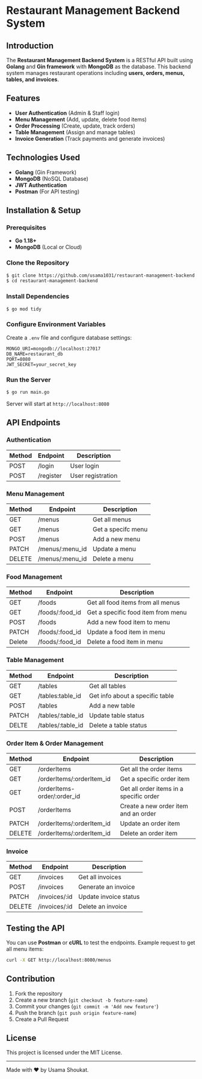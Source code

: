 # Restaurant Management Backend System

## Introduction

The **Restaurant Management Backend System** is a RESTful API built using **Golang** and **Gin framework** with **MongoDB** as the database. This backend system manages restaurant operations including **users, orders, menus, tables, and invoices**.

## Features

- **User Authentication** (Admin & Staff login)
- **Menu Management** (Add, update, delete food items)
- **Order Processing** (Create, update, track orders)
- **Table Management** (Assign and manage tables)
- **Invoice Generation** (Track payments and generate invoices)

## Technologies Used

- **Golang** (Gin Framework)
- **MongoDB** (NoSQL Database)
- **JWT Authentication**
- **Postman** (For API testing)

## Installation & Setup

### Prerequisites

- **Go 1.18+**
- **MongoDB** (Local or Cloud)

### Clone the Repository

```sh
$ git clone https://github.com/usama1031/restaurant-management-backend.git
$ cd restaurant-management-backend
```

### Install Dependencies

```sh
$ go mod tidy
```

### Configure Environment Variables

Create a `.env` file and configure database settings:

```
MONGO_URI=mongodb://localhost:27017
DB_NAME=restaurant_db
PORT=8080
JWT_SECRET=your_secret_key
```

### Run the Server

```sh
$ go run main.go
```

Server will start at `http://localhost:8080`

## API Endpoints

### **Authentication**

| Method | Endpoint  | Description       |
| ------ | --------- | ----------------- |
| POST   | /login    | User login        |
| POST   | /register | User registration |

### **Menu Management**

| Method | Endpoint        | Description        |
| ------ | --------------- | ------------------ |
| GET    | /menus          | Get all menus      |
| GET    | /menus          | Get a specifc menu |
| POST   | /menus          | Add a new menu     |
| PATCH  | /menus/:menu_id | Update a menu      |
| DELETE | /menus/:menu_id | Delete a menu      |

### **Food Management**

| Method | Endpoint        | Description                        |
| ------ | --------------- | ---------------------------------- |
| GET    | /foods          | Get all food items from all menus  |
| GET    | /foods/:food_id | Get a specific food item from menu |
| POST   | /foods          | Add a new food item to menu        |
| PATCH  | /foods/:food_id | Update a food item in menu         |
| Delete | /foods/:food_id | Delete a food item in menu         |

### **Table Management**

| Method | Endpoint          | Description                     |
| ------ | ----------------- | ------------------------------- |
| GET    | /tables           | Get all tables                  |
| GET    | /tables:table_id  | Get info about a specific table |
| POST   | /tables           | Add a new table                 |
| PATCH  | /tables/:table_id | Update table status             |
| DELTE  | /tables/:table_id | Delete a table status           |

### **Order Item & Order Management**

| Method | Endpoint                    | Description                             |
| ------ | --------------------------- | --------------------------------------- |
| GET    | /orderItems                 | Get all the order items                 |
| GET    | /orderItems/:orderItem_id   | Get a specific order item               |
| GET    | /orderItems-order/:order_id | Get all order items in a specific order |
| POST   | /orderItems                 | Create a new order item and an order    |
| PATCH  | /orderItems/:orderItem_id   | Update an order item                    |
| DELETE | /orderItems/:orderItem_id   | Delete an order item                    |

### **Invoice**

| Method | Endpoint      | Description           |
| ------ | ------------- | --------------------- |
| GET    | /invoices     | Get all invoices      |
| POST   | /invoices     | Generate an invoice   |
| PATCH  | /invoices/:id | Update invoice status |
| DELETE | /invoices/:id | Delete an invoice     |

## Testing the API

You can use **Postman** or **cURL** to test the endpoints.
Example request to get all menu items:

```sh
curl -X GET http://localhost:8080/menus
```

## Contribution

1. Fork the repository
2. Create a new branch (`git checkout -b feature-name`)
3. Commit your changes (`git commit -m 'Add new feature'`)
4. Push the branch (`git push origin feature-name`)
5. Create a Pull Request

## License

This project is licensed under the MIT License.

---

Made with ❤️ by Usama Shoukat.
